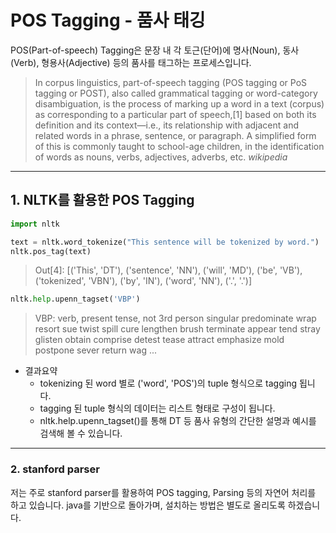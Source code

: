# POS Tagging - 품사 태깅

POS(Part-of-speech) Tagging은 문장 내 각 토근(단어)에 명사(Noun), 동사(Verb), 형용사(Adjective) 등의 품사를 태그하는 프로세스입니다. <br>
 
> In corpus linguistics, part-of-speech tagging (POS tagging or PoS tagging or POST), also called grammatical tagging or word-category disambiguation, is the process of marking up a word in a text (corpus) as corresponding to a particular part of speech,[1] based on both its definition and its context—i.e., its relationship with adjacent and related words in a phrase, sentence, or paragraph. A simplified form of this is commonly taught to school-age children, in the identification of words as nouns, verbs, adjectives, adverbs, etc. *wikipedia*


---

## 1. NLTK를 활용한 POS Tagging
```python
import nltk

text = nltk.word_tokenize("This sentence will be tokenized by word.")
nltk.pos_tag(text)
```
> Out[4]: 
[('This', 'DT'),
 ('sentence', 'NN'),
 ('will', 'MD'),
 ('be', 'VB'),
 ('tokenized', 'VBN'),
 ('by', 'IN'),
 ('word', 'NN'),
 ('.', '.')]

 ```python
nltk.help.upenn_tagset('VBP')
```

 > VBP: verb, present tense, not 3rd person singular
    predominate wrap resort sue twist spill cure lengthen brush terminate
    appear tend stray glisten obtain comprise detest tease attract
    emphasize mold postpone sever return wag ...

- 결과요약
  - tokenizing 된 word 별로 ('word', 'POS')의 tuple 형식으로 tagging 됩니다.<br>
  - tagging 된 tuple 형식의 데이터는 리스트 형태로 구성이 됩니다. <br>
  - nltk.help.upenn_tagset()를 통해  DT 등 품사 유형의 간단한 설명과 예시를 검색해 볼 수 있습니다.
---


### 2. stanford parser
저는 주로 stanford parser를 활용하여 POS tagging, Parsing 등의 자연어 처리를 하고 있습니다.
java를 기반으로 돌아가며, 설치하는 방법은 별도로 올리도록 하겠습니다.


